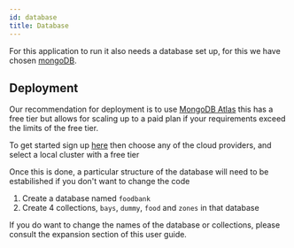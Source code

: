 ```yaml
---
id: database
title: Database
---
```

For this application to run it also needs a database set up, for this we have chosen [mongoDB](https://www.mongodb.com/).

## Deployment
Our recommendation for deployment is to use [MongoDB Atlas](https://www.mongodb.com/cloud/atlas) this has a free tier but allows for scaling up to a paid plan if your requirements exceed the limits of the free tier.

To get started sign up [here](https://www.mongodb.com/cloud/atlas) then choose any of the cloud providers, and select a local cluster with a free tier

Once this is done, a particular structure of the database will need to be estabilished if you don't want to change the code

1. Create a database named `foodbank`
2. Create 4 collections, `bays`, `dummy`, `food` and `zones` in that database

If you do want to change the names of the database or collections, please consult the expansion section of this user guide.
